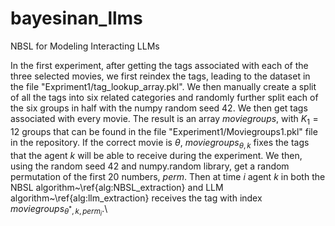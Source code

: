 # bayesinan_llms
NBSL for Modeling Interacting LLMs

In the first experiment, after getting the tags associated with each of the three selected movies, we first reindex the tags, leading to the dataset in the file "Expriment1/tag\_lookup\_array.pkl". We then manually create a split of all the tags into six related categories and randomly further split each of the six groups in half with the numpy random seed 42. We then get tags associated with every movie.  The result is an array $moviegroups$, with $K_1=12$ groups that can be found in the file "Experiment1/Moviegroups1.pkl" file in the repository. If the correct movie is $\theta$, $moviegroups_{\theta, k}$ fixes the tags that the agent $k$ will be able to receive during the experiment. We then, using the random seed 42 and numpy.random library, get a random permutation of the first $20$ numbers, $perm$. Then at time $i$ agent $k$ in both the NBSL algorithm~\ref{alg:NBSL_extraction} and LLM algorithm~\ref{alg:llm_extraction} receives the tag with index $moviegroups_{\theta^*,k,perm_i}$.\\
